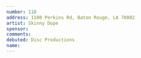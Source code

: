 ```yaml
---
number: 118
address: 1100 Perkins Rd, Baton Rouge, LA 70802
artist: Skinny Dope
sponsor: 
comments: 
debuted: Disc Productions
name: 
---
```

